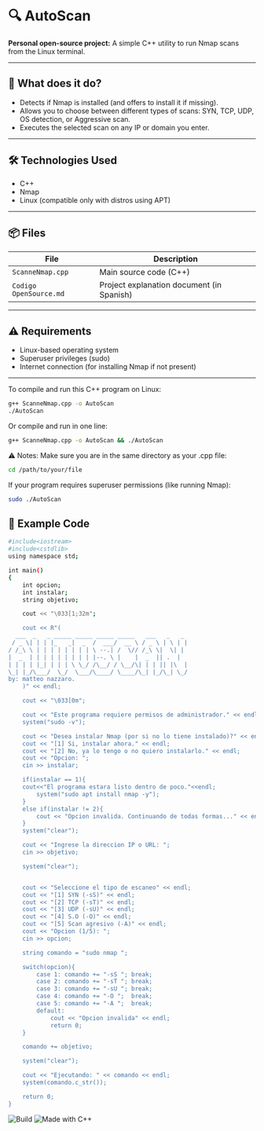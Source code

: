 # 🔍 AutoScan

**Personal open-source project:** A simple C++ utility to run Nmap scans from the Linux terminal.

---

## 🚀 What does it do?

- Detects if Nmap is installed (and offers to install it if missing).
- Allows you to choose between different types of scans: SYN, TCP, UDP, OS detection, or Aggressive scan.
- Executes the selected scan on any IP or domain you enter.

---

## 🛠️ Technologies Used

- C++
- Nmap
- Linux (compatible only with distros using APT)

---

## 📦 Files

| File                 | Description                           |
|----------------------|---------------------------------------|
| `ScanneNmap.cpp`      | Main source code (C++)                |
| `Codigo OpenSource.md`| Project explanation document (in Spanish) |

---

## ⚠️ Requirements

- Linux-based operating system
- Superuser privileges (sudo)
- Internet connection (for installing Nmap if not present)

---
To compile and run this C++ program on Linux:
```bash
g++ ScanneNmap.cpp -o AutoScan
./AutoScan
```
Or compile and run in one line:
```bash
g++ ScanneNmap.cpp -o AutoScan && ./AutoScan
```
⚠️ Notes:
Make sure you are in the same directory as your .cpp file:
```bash
cd /path/to/your/file
```
If your program requires superuser permissions (like running Nmap):

```bash
sudo ./AutoScan
```

## 🔧 Example Code
```bash
#include<iostream>
#include<cstdlib>
using namespace std;

int main()
{
    int opcion;
    int instalar;
    string objetivo;

    cout << "\033[1;32m";

    cout << R"(
  ___  _   _ _____ _____ _____ _____   ___   _   _
 / _ \| | | |_   _|  _  /  ___/  __ \ / _ \ | \ | |
/ /_\ \ | | | | | | | | \ --.| /  \// /_\ \|  \| |
|  _  | | | | | | | | | |--. \ |    |  _  || .  |
| | | | |_| | | | \ \_/ /\__/ / \__/\| | | || |\  |
\_| |_/\___/  \_/  \___/\____/ \____/\_| |_/\_| \_/
by: matteo nazzaro.
    )" << endl;

    cout << "\033[0m";

    cout << "Este programa requiere permisos de administrador." << endl;
    system("sudo -v");

    cout << "Desea instalar Nmap (por si no lo tiene instalado)?" << endl;
    cout << "[1] Si, instalar ahora." << endl;
    cout << "[2] No, ya lo tengo o no quiero instalarlo." << endl;
    cout << "Opcion: ";
    cin >> instalar;

    if(instalar == 1){
    cout<<"El programa estara listo dentro de poco."<<endl;
        system("sudo apt install nmap -y");
    }
    else if(instalar != 2){
        cout << "Opcion invalida. Continuando de todas formas..." << endl;
    }
    system("clear");

    cout << "Ingrese la direccion IP o URL: ";
    cin >> objetivo;

    system("clear");


    cout << "Seleccione el tipo de escaneo" << endl;
    cout << "[1] SYN (-sS)" << endl;
    cout << "[2] TCP (-sT)" << endl;
    cout << "[3] UDP (-sU)" << endl;
    cout << "[4] S.O (-O)" << endl;
    cout << "[5] Scan agresivo (-A)" << endl;
    cout << "Opcion (1/5): ";
    cin >> opcion;

    string comando = "sudo nmap ";

    switch(opcion){
        case 1: comando += "-sS "; break;
        case 2: comando += "-sT "; break;
        case 3: comando += "-sU "; break;
        case 4: comando += "-O ";  break;
        case 5: comando += "-A ";  break;
        default:
            cout << "Opcion invalida" << endl;
            return 0;
    }

    comando += objetivo;

    system("clear");

    cout << "Ejecutando: " << comando << endl;
    system(comando.c_str());

    return 0;
}
```
![Build](https://img.shields.io/badge/build-passing-brightgreen)
![Made with C++](https://img.shields.io/badge/made%20with-C%2B%2B-blue)
